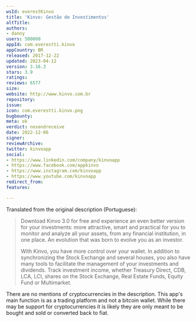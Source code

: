 ```yaml
---
wsId: everestKinvo
title: 'Kinvo: Gestão de Investimentos'
altTitle: 
authors:
- danny
users: 500000
appId: com.everestti.kinvo
appCountry: BR
released: 2017-12-22
updated: 2023-04-12
version: 3.16.3
stars: 3.9
ratings: 
reviews: 6577
size: 
website: http://www.kinvo.com.br
repository: 
issue: 
icon: com.everestti.kinvo.png
bugbounty: 
meta: ok
verdict: nosendreceive
date: 2022-12-06
signer: 
reviewArchive: 
twitter: kinvoapp
social:
- https://www.linkedin.com/company/kinvoapp
- https://www.facebook.com/appkinvo
- https://www.instagram.com/kinvoapp
- https://www.youtube.com/kinvoapp
redirect_from: 
features: 

---
```


Translated from the original description (Portuguese):

> Download Kinvo 3.0 for free and experience an even better version for your investments: more attractive, smart and practical for you to monitor and analyze all your assets, from any financial institution, in one place. An evolution that was born to evolve you as an investor.
>
> With Kinvo, you have more control over your wallet. In addition to synchronizing the Stock Exchange and several houses, you also have many tools to facilitate the management of your investments and dividends. Track investment income, whether Treasury Direct, CDB, LCA, LCI, shares on the Stock Exchange, Real Estate Funds, Equity Fund or Multimarket.

There are no mentions of cryptocurrencies in the description. This app's main function is as a trading platform and not a bitcoin wallet. While there may be support for cryptocurrencies it is likely they are only meant to be bought and sold or converted back to fiat.